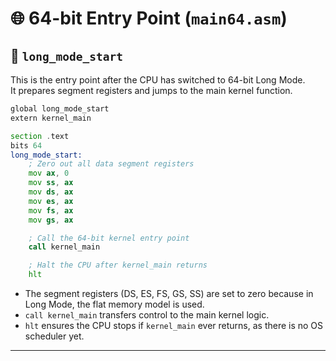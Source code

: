 # 🌐 64-bit Entry Point (`main64.asm`)

## 🔹 `long_mode_start`
This is the entry point after the CPU has switched to 64-bit Long Mode.  
It prepares segment registers and jumps to the main kernel function.

```asm
global long_mode_start
extern kernel_main

section .text
bits 64
long_mode_start:
    ; Zero out all data segment registers
    mov ax, 0
    mov ss, ax
    mov ds, ax
    mov es, ax
    mov fs, ax
    mov gs, ax

    ; Call the 64-bit kernel entry point
    call kernel_main

    ; Halt the CPU after kernel_main returns
    hlt
```
- The segment registers (DS, ES, FS, GS, SS) are set to zero because in Long Mode, the flat memory model is used.
- `call kernel_main` transfers control to the main kernel logic.
- `hlt` ensures the CPU stops if `kernel_main` ever returns, as there is no OS scheduler yet.
---